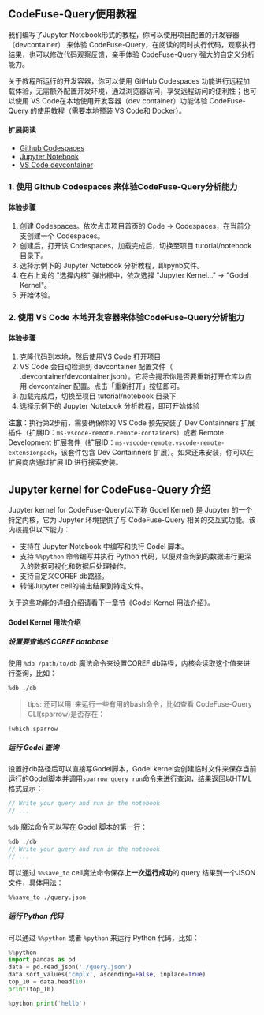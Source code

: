 ## CodeFuse-Query使用教程

我们编写了Jupyter Notebook形式的教程，你可以使用项目配置的开发容器（devcontainer） 来体验 CodeFuse-Query，在阅读的同时执行代码，观察执行结果，也可以修改代码观察反馈，亲手体验 CodeFuse-Query 强大的自定义分析能力。

关于教程所运行的开发容器，你可以使用 GitHub Codespaces 功能进行远程加载体验，无需额外配置开发环境，通过浏览器访问，享受远程访问的便利性；也可以使用 VS Code在本地使用开发容器（dev container）功能体验 CodeFuse-Query 的使用教程（需要本地预装 VS Code和 Docker）。

#### 扩展阅读
- [Github Codespaces](https://github.com/features/codespaces)
- [Jupyter Notebook](https://jupyter.org/)
- [VS Code devcontainer](https://code.visualstudio.com/docs/devcontainers/containers)

### 1. 使用 Github Codespaces 来体验CodeFuse-Query分析能力

#### 体验步骤
1. 创建 Codespaces。依次点击项目首页的 Code -> Codespaces，在当前分支创建一个 Codespaces。
2. 创建后，打开该 Codespaces，加载完成后，切换至项目 tutorial/notebook 目录下。
3. 选择示例下的 Jupyter Notebook 分析教程，即ipynb文件。
4. 在右上角的 "选择内核" 弹出框中，依次选择 "Jupyter Kernel..." -> "Godel Kernel"。
5. 开始体验。

### 2. 使用 VS Code 本地开发容器来体验CodeFuse-Query分析能力

#### 体验步骤
1. 克隆代码到本地，然后使用VS Code 打开项目
2. VS Code 会自动检测到 devcontainer 配置文件（ .devcontainer/devcontainer.json）。它将会提示你是否要重新打开仓库以应用 devcontainer 配置。点击「重新打开」按钮即可。
3. 加载完成后，切换至项目 tutorial/notebook 目录下
4. 选择示例下的 Jupyter Notebook 分析教程，即可开始体验

**注意**：执行第2步前，需要确保你的 VS Code 预先安装了 Dev Containners 扩展插件（扩展ID：`ms-vscode-remote.remote-containers`）或者 Remote Development 扩展套件（扩展ID：`ms-vscode-remote.vscode-remote-extensionpack`，该套件包含 Dev Containners 扩展）。如果还未安装，你可以在扩展商店通过扩展 ID 进行搜索安装。

## Jupyter kernel for CodeFuse-Query 介绍
Jupyter kernel for CodeFuse-Query(以下称 Godel Kernel) 是 Jupyter 的一个特定内核，它为 Jupyter 环境提供了与 CodeFuse-Query 相关的交互式功能。该内核提供以下能力：
- 支持在 Jupyter Notebook 中编写和执行 Godel 脚本。
- 支持 `%%python` 命令编写并执行 Python 代码，以便对查询到的数据进行更深入的数据可视化和数据后处理操作。
- 支持自定义COREF db路径。
- 转储Jupyter cell的输出结果到特定文件。

关于这些功能的详细介绍请看下一章节《Godel Kernel 用法介绍》。

#### Godel Kernel 用法介绍
##### 设置要查询的 COREF database

使用 `%db /path/to/db` 魔法命令来设置COREF db路径，内核会读取这个值来进行查询，比如：

```bash
%db ./db
```

> tips: 还可以用`!`来运行一些有用的bash命令，比如查看 CodeFuse-Query CLI(sparrow)是否存在：

```rust
!which sparrow
```

##### 运行 Godel 查询

设置好db路径后可以直接写Godel脚本，Godel kernel会创建临时文件来保存当前运行的Godel脚本并调用`sparrow query run`命令来进行查询，结果返回以HTML格式显示：


```rust
// Write your query and run in the notebook
// ...
```


`%db` 魔法命令可以写在 Godel 脚本的第一行：


```rust
%db ./db
// Write your query and run in the notebook
// ...
```


可以通过 `%%save_to` cell魔法命令保存**上一次运行成功**的 query 结果到一个JSON文件，具体用法：
```bash
%%save_to ./query.json
```

##### 运行 Python 代码

可以通过 `%%python` 或者 `%python` 来运行 Python 代码，比如：

```python
%%python
import pandas as pd
data = pd.read_json('./query.json')
data.sort_values('cmplx', ascending=False, inplace=True)
top_10 = data.head(10)
print(top_10)
```

```python
%python print('hello')
```
